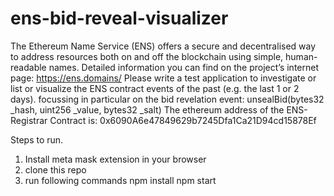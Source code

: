 # ens-bid-reveal-visualizer
 The Ethereum Name Service (ENS) offers a secure and decentralised way to address resources both on and off the blockchain using simple, human-readable names.  Detailed information you can find on the project’s internet page:  https://ens.domains/   Please write a test application to investigate or list or visualize the ENS contract events of the past (e.g. the last 1 or 2 days). focussing in particular on the bid revelation event: unsealBid(bytes32 _hash, uint256 _value, bytes32 _salt)  The ethereum address of the ENS-Registrar Contract is:  0x6090A6e47849629b7245Dfa1Ca21D94cd15878Ef 


Steps to run.

1. Install meta mask extension in your browser
2. clone this repo
3. run following commands
   npm install
   npm start 
